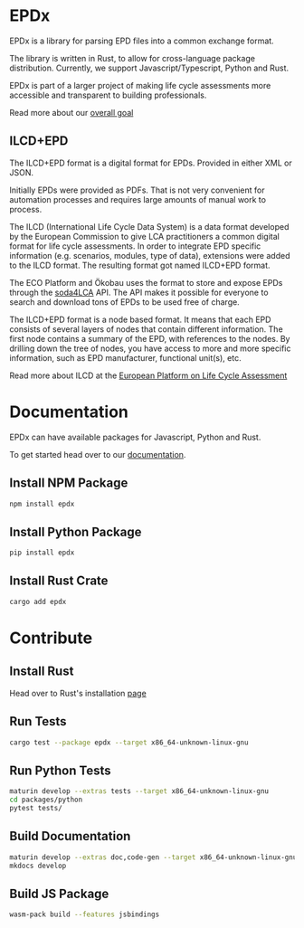 # EPDx

EPDx is a library for parsing EPD files into a common exchange format.

The library is written in Rust, to allow for cross-language package distribution.
Currently, we support Javascript/Typescript, Python and Rust.

EPDx is part of a larger project of making life cycle assessments more accessible and transparent to building
professionals.

Read more about our [overall goal](https://github.com/ocni-dtu/life-cycle-formats)

## ILCD+EPD

The ILCD+EPD format is a digital format for EPDs.
Provided in either XML or JSON.

Initially EPDs were provided as PDFs.
That is not very convenient for automation processes and requires large amounts of manual work to process.

The ILCD (International Life Cycle Data System) is a data format developed by the European Commission to give LCA
practitioners a common digital format for life cycle assessments.
In order to integrate EPD specific information (e.g. scenarios, modules, type of data), extensions were added to the
ILCD format. The resulting format got named ILCD+EPD format.

The ECO Platform and Ökobau uses the format to store and expose EPDs through
the [soda4LCA](https://bitbucket.org/okusche/soda4lca/src/7.x-branch/) API.
The API makes it possible for everyone to search and download tons of EPDs to be used free of charge.

The ILCD+EPD format is a node based format. It means that each EPD consists of several layers of nodes that contain
different information.
The first node contains a summary of the EPD, with references to the nodes.
By drilling down the tree of nodes, you have access to more and more specific information, such as EPD manufacturer,
functional unit(s), etc.

Read more about ILCD at the [European Platform on Life Cycle Assessment](https://eplca.jrc.ec.europa.eu/)


# Documentation

EPDx can have available packages for Javascript, Python and Rust.

To get started head over to our [documentation](https://epdx.kongsgaard.eu).

## Install NPM Package

```bash
npm install epdx
```

## Install Python Package

```bash
pip install epdx
```

## Install Rust Crate

```bash
cargo add epdx
```

# Contribute

## Install Rust
Head over to Rust's installation [page](https://www.rust-lang.org/tools/install)

## Run Tests

```bash
cargo test --package epdx --target x86_64-unknown-linux-gnu
```

## Run Python Tests

```bash
maturin develop --extras tests --target x86_64-unknown-linux-gnu
cd packages/python
pytest tests/
```

## Build Documentation

```bash
maturin develop --extras doc,code-gen --target x86_64-unknown-linux-gnu
mkdocs develop
```

## Build JS Package

```bash
wasm-pack build --features jsbindings
```